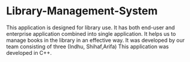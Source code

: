 # Library-Management-System
This application is designed for library use.
It has both end-user and enterprise application combined into single application. 
It helps us to manage books in the library in an effective way.
It was developed by our team consisting of three (Indhu, Shihaf,Arifa)
This application was developed in C++.

